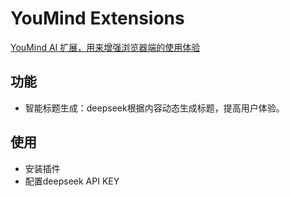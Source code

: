 # YouMind Extensions

[YouMind AI 扩展，用来增强浏览器端的使用体验](https://youmind.ai)

## 功能

- 智能标题生成：deepseek根据内容动态生成标题，提高用户体验。

## 使用

- 安装插件
- 配置deepseek API KEY
